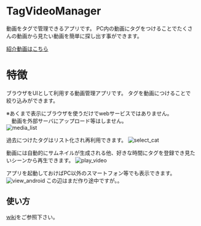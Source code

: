 # TagVideoManager
動画をタグで管理できるアプリです。
PC内の動画にタグをつけることでたくさんの動画から見たい動画を簡単に探し出す事ができます。


[紹介動画はこちら](https://www.youtube.com/watch?v=DNbisYjaFvs)

# 特徴
ブラウザをUIとして利用する動画管理アプリです。
タグを動画につけることで絞り込みができます。

※あくまで表示にブラウザを使うだけでwebサービスではありません。  
　動画を外部サーバにアップロード等はしません。  
![media_list](https://github.com/seri-prg/TagVideoManager/assets/59523766/f36eb409-fd27-44d2-b869-d037717ba736)

過去につけたタグはリスト化され再利用できます。
![select_cat](https://github.com/seri-prg/TagVideoManager/assets/59523766/defa51a2-7e2e-456b-85ed-0de16cd7de22)

動画には自動的にサムネイルが生成される他、好きな時間にタグを登録でき見たいシーンから再生できます。
![play_video](https://github.com/seri-prg/TagVideoManager/assets/59523766/553af493-4c05-4c6b-949c-ea3e5db120b3)

アプリを起動しておけばPC以外のスマートフォン等でも表示できます。
![view_android](https://github.com/seri-prg/TagVideoManager/assets/59523766/eced9722-9e20-4a21-9139-f60b2e99cfb7)
この辺はまだ作り途中ですが。。

## 使い方
[wiki](https://github.com/seri-prg/TagVideoManager/wiki)をご参照下さい。
